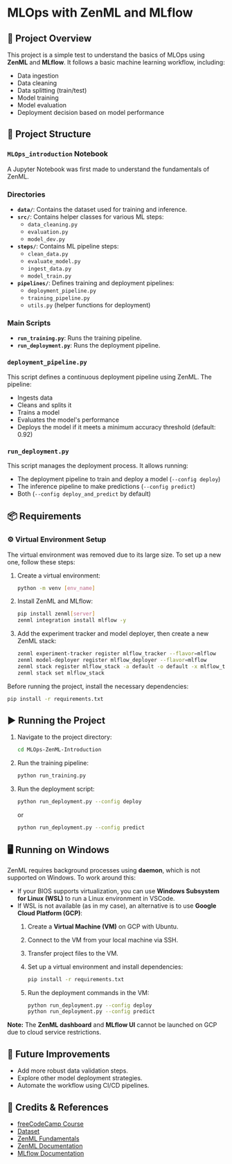 # MLOps with ZenML and MLflow

## 📌 Project Overview

This project is a simple test to understand the basics of MLOps using **ZenML** and **MLflow**. It follows a basic machine learning workflow, including:

- Data ingestion
- Data cleaning
- Data splitting (train/test)
- Model training
- Model evaluation
- Deployment decision based on model performance

## 📂 Project Structure

### `MLOps_introduction` Notebook

A Jupyter Notebook was first made to understand the fundamentals of ZenML.

### Directories
- **`data/`**: Contains the dataset used for training and inference.
- **`src/`**: Contains helper classes for various ML steps:
  - `data_cleaning.py`
  - `evaluation.py`
  - `model_dev.py`
- **`steps/`**: Contains ML pipeline steps:
  - `clean_data.py`
  - `evaluate_model.py`
  - `ingest_data.py`
  - `model_train.py`
- **`pipelines/`**: Defines training and deployment pipelines:
  - `deployment_pipeline.py`
  - `training_pipeline.py`
  - `utils.py` (helper functions for deployment)

### Main Scripts
- **`run_training.py`**: Runs the training pipeline.
- **`run_deployment.py`**: Runs the deployment pipeline.

### `deployment_pipeline.py`
This script defines a continuous deployment pipeline using ZenML. The pipeline:
- Ingests data
- Cleans and splits it
- Trains a model
- Evaluates the model's performance
- Deploys the model if it meets a minimum accuracy threshold (default: 0.92)

### `run_deployment.py`
This script manages the deployment process. It allows running:
- The deployment pipeline to train and deploy a model (`--config deploy`)
- The inference pipeline to make predictions (`--config predict`)
- Both (`--config deploy_and_predict` by default)

## 📦 Requirements

### ⚙️ Virtual Environment Setup

The virtual environment was removed due to its large size. To set up a new one, follow these steps:

1. Create a virtual environment:
   ```bash
   python -m venv [env_name]
   ```

2. Install ZenML and MLflow:
   ```bash
   pip install zenml[server]
   zenml integration install mlflow -y
   ```

3. Add the experiment tracker and model deployer, then create a new ZenML stack:
   ```bash
   zenml experiment-tracker register mlflow_tracker --flavor=mlflow
   zenml model-deployer register mlflow_deployer --flavor=mlflow
   zenml stack register mlflow_stack -a default -o default -x mlflow_tracker -d mlflow_deployer
   zenml stack set mlflow_stack
   ```

Before running the project, install the necessary dependencies:

```bash
pip install -r requirements.txt
```

## ▶️ Running the Project

1. Navigate to the project directory:

   ```bash
   cd MLOps-ZenML-Introduction
   ```

2. Run the training pipeline:
   ```bash
   python run_training.py
   ```

3. Run the deployment script:
   ```bash
   python run_deployment.py --config deploy
   ```
   or
   ```bash
   python run_deployment.py --config predict
   ```

## 🖥️ Running on Windows

ZenML requires background processes using **daemon**, which is not supported on Windows. To work around this:

- If your BIOS supports virtualization, you can use **Windows Subsystem for Linux (WSL)** to run a Linux environment in VSCode.
- If WSL is not available (as in my case), an alternative is to use **Google Cloud Platform (GCP)**:
  1. Create a **Virtual Machine (VM)** on GCP with Ubuntu.
  
  2. Connect to the VM from your local machine via SSH.
  
  3. Transfer project files to the VM.
  
  4. Set up a virtual environment and install dependencies:
     ```bash
     pip install -r requirements.txt
     ```
     
  5. Run the deployment commands in the VM:
     ```bash
     python run_deployment.py --config deploy
     python run_deployment.py --config predict
     ```

**Note:** The **ZenML dashboard** and **MLflow UI** cannot be launched on GCP due to cloud service restrictions.

## 🚀 Future Improvements

- Add more robust data validation steps.
- Explore other model deployment strategies.
- Automate the workflow using CI/CD pipelines.

## 📢 Credits & References
- [freeCodeCamp Course](https://www.youtube.com/watch?v=-dJPoLm_gtE)
- [Dataset](https://www.kaggle.com/datasets/olistbr/brazilian-ecommerce?select=olist_order_payments_dataset.csv)
- [ZenML Fundamentals](https://www.youtube.com/watch?v=iCB4KNjl5vs&t=159s)
- [ZenML Documentation](https://docs.zenml.io/)
- [MLflow Documentation](https://mlflow.org/docs/latest/)
